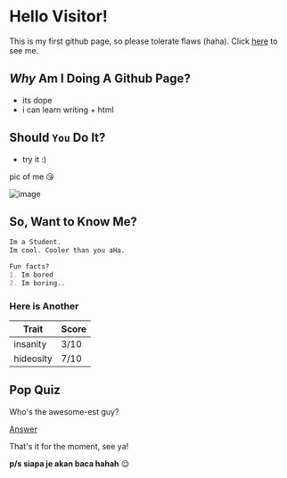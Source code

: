 # Hello Visitor!

This is my first github page, so please tolerate flaws (haha). 
Click [here](https://www.youtube.com/watch?v=dQw4w9WgXcQ) to see me.

## *Why* Am I Doing A Github Page?

- its dope
- i can learn writing + html

## Should `You` Do It?

- try it :)

pic of me :kissing_heart:

![image](https://upload.wikimedia.org/wikipedia/commons/thumb/0/08/South_Shetland-2016-Deception_Island%E2%80%93Chinstrap_penguin_%28Pygoscelis_antarctica%29_04.jpg/800px-South_Shetland-2016-Deception_Island%E2%80%93Chinstrap_penguin_%28Pygoscelis_antarctica%29_04.jpg)

## So, Want to Know Me?

```markdown
Im a Student.
Im cool. Cooler than you aHa.

Fun facts?
1. Im bored
2. Im boring..

```
### Here is Another

Trait | Score
------|------
insanity | 3/10
hideosity | 7/10

## Pop Quiz

Who's the awesome-est guy?

[Answer](https://image.freepik.com/free-photo/smiling-handsome-business-man-pointing-you_1262-5655.jpg)

That's it for the moment, see ya!

**p/s siapa je akan baca hahah** :relieved:

